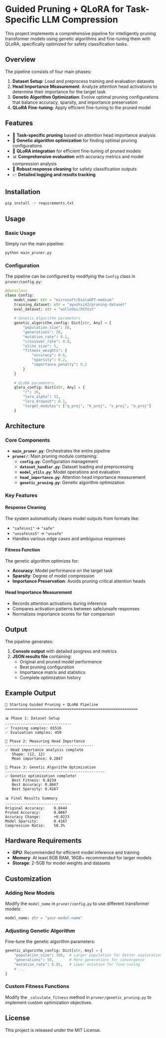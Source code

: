 # Guided Pruning + QLoRA for Task-Specific LLM Compression

This project implements a comprehensive pipeline for intelligently pruning transformer models using genetic algorithms and fine-tuning them with QLoRA, specifically optimized for safety classification tasks.

## Overview

The pipeline consists of four main phases:

1. **Dataset Setup**: Load and preprocess training and evaluation datasets
2. **Head Importance Measurement**: Analyze attention head activations to determine their importance for the target task
3. **Genetic Algorithm Optimization**: Evolve optimal pruning configurations that balance accuracy, sparsity, and importance preservation
4. **QLoRA Fine-tuning**: Apply efficient fine-tuning to the pruned model

## Features

- 🎯 **Task-specific pruning** based on attention head importance analysis
- 🧬 **Genetic algorithm optimization** for finding optimal pruning configurations
- 🔧 **QLoRA integration** for efficient fine-tuning of pruned models
- 📊 **Comprehensive evaluation** with accuracy metrics and model compression analysis
- 🧹 **Robust response cleaning** for safety classification outputs
- 📈 **Detailed logging and results tracking**

## Installation

```bash
pip install -r requirements.txt
```

## Usage

### Basic Usage

Simply run the main pipeline:

```bash
python main_pruner.py
```

### Configuration

The pipeline can be configured by modifying the `Config` class in `pruner/config.py`:

```python
@dataclass
class Config:
    model_name: str = "microsoft/DialoGPT-medium"
    training_dataset: str = "ayushsi42/pruning-dataset"
    eval_dataset: str = "walledai/XSTest"
    
    # Genetic Algorithm parameters
    genetic_algorithm_config: Dict[str, Any] = {
        "population_size": 50,
        "generations": 20,
        "mutation_rate": 0.1,
        "crossover_rate": 0.8,
        "elite_size": 5,
        "fitness_weights": {
            "accuracy": 0.6,
            "sparsity": 0.2,
            "importance_penalty": 0.2
        }
    }
    
    # QLoRA parameters
    qlora_config: Dict[str, Any] = {
        "r": 16,
        "lora_alpha": 32,
        "lora_dropout": 0.1,
        "target_modules": ["q_proj", "k_proj", "v_proj", "o_proj"]
    }
```

## Architecture

### Core Components

- **`main_pruner.py`**: Orchestrates the entire pipeline
- **`pruner/`**: Main pruning module containing:
  - **`config.py`**: Configuration management
  - **`dataset_handler.py`**: Dataset loading and preprocessing
  - **`model_utils.py`**: Model operations and evaluation
  - **`head_importance.py`**: Attention head importance measurement
  - **`genetic_pruning.py`**: Genetic algorithm optimization

### Key Features

#### Response Cleaning
The system automatically cleans model outputs from formats like:
- `"safe\ns1"` → `"safe"`
- `"unsafe\ns5"` → `"unsafe"`
- Handles various edge cases and ambiguous responses

#### Fitness Function
The genetic algorithm optimizes for:
- **Accuracy**: Model performance on the target task
- **Sparsity**: Degree of model compression
- **Importance Preservation**: Avoids pruning critical attention heads

#### Head Importance Measurement
- Records attention activations during inference
- Compares activation patterns between safe/unsafe responses
- Normalizes importance scores for fair comparison

## Output

The pipeline generates:

1. **Console output** with detailed progress and metrics
2. **JSON results file** containing:
   - Original and pruned model performance
   - Best pruning configuration
   - Importance matrix and statistics
   - Complete optimization history

## Example Output

```
🚀 Starting Guided Pruning + QLoRA Pipeline
============================================================

📊 Phase 1: Dataset Setup
------------------------------
✅ Training samples: 65516
✅ Evaluation samples: 450

🔬 Phase 2: Measuring Head Importance
----------------------------------------
✅ Head importance analysis complete
   Shape: (12, 12)
   Mean importance: 0.2847

🧬 Phase 3: Genetic Algorithm Optimization
---------------------------------------------
✅ Genetic optimization complete!
   Best Fitness: 0.8234
   Best Accuracy: 0.8667
   Best Sparsity: 0.4167

📊 Final Results Summary
------------------------------
Original Accuracy:    0.8444
Pruned Accuracy:      0.8667
Accuracy Change:      +0.0223
Model Sparsity:       0.4167
Compression Ratio:    58.3%
```

## Hardware Requirements

- **GPU**: Recommended for efficient model inference and training
- **Memory**: At least 8GB RAM, 16GB+ recommended for larger models
- **Storage**: 2-5GB for model weights and datasets

## Customization

### Adding New Models

Modify the `model_name` in `pruner/config.py` to use different transformer models:

```python
model_name: str = "your-model-name"
```

### Adjusting Genetic Algorithm

Fine-tune the genetic algorithm parameters:

```python
genetic_algorithm_config: Dict[str, Any] = {
    "population_size": 100,  # Larger population for better exploration
    "generations": 50,       # More generations for convergence
    "mutation_rate": 0.05,   # Lower mutation for fine-tuning
    # ...
}
```

### Custom Fitness Functions

Modify the `_calculate_fitness` method in `pruner/genetic_pruning.py` to implement custom optimization objectives.

## License

This project is released under the MIT License.